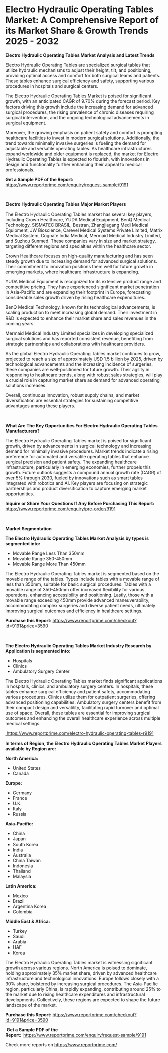 <p><h1>Electro Hydraulic Operating Tables Market: A Comprehensive Report of its Market Share & Growth Trends 2025 - 2032</h1></p><p><strong>Electro Hydraulic Operating Tables Market Analysis and Latest Trends</strong></p>
<p><p>Electro Hydraulic Operating Tables are specialized surgical tables that utilize hydraulic mechanisms to adjust their height, tilt, and positioning, providing optimal access and comfort for both surgical teams and patients. These tables enhance surgical efficiency and safety, supporting various procedures in hospitals and surgical centers.</p><p>The Electro Hydraulic Operating Tables Market is poised for significant growth, with an anticipated CAGR of 9.70% during the forecast period. Key factors driving this growth include the increasing demand for advanced surgical procedures, the rising prevalence of chronic diseases requiring surgical intervention, and the ongoing technological advancements in surgical equipment. </p><p>Moreover, the growing emphasis on patient safety and comfort is prompting healthcare facilities to invest in modern surgical solutions. Additionally, the trend towards minimally invasive surgeries is fueling the demand for adjustable and versatile operating tables. As healthcare infrastructures expand worldwide and older equipment is replaced, the market for Electro Hydraulic Operating Tables is expected to flourish, with innovations in design and functionality further enhancing their appeal to medical professionals.</p></p>
<p><strong>Get a Sample PDF of the Report:&nbsp;</strong> <a href="https://www.reportprime.com/enquiry/request-sample/9191?utm_campaign=3386&utm_medium=2&utm_source=Github&utm_content=ia&utm_term=20032025&utm_id=electro-hydraulic-operating-tables">https://www.reportprime.com/enquiry/request-sample/9191</a></p>
<p>&nbsp;</p>
<p><strong>Electro Hydraulic Operating Tables Major Market Players</strong></p>
<p><p>The Electro Hydraulic Operating Tables market has several key players, including Crown Healthcare, YUDA Medical Equipment, BenQ Medical Technology, SISMATEC BRASIL, Bestran, Zhangjiagang Medi Medical Equipment, JW Bioscience, Carevel Medical Systems Private Limited, Matrix Medical System, Cognate India Medical, Mermaid Medical Industry Limited, and Suzhou Sunmed. These companies vary in size and market strategy, targeting different regions and specialties within the healthcare sector.</p><p>Crown Healthcare focuses on high-quality manufacturing and has seen steady growth due to increasing demand for advanced surgical solutions. Their commitment to innovation positions them well for future growth in emerging markets, where healthcare infrastructure is expanding.</p><p>YUDA Medical Equipment is recognized for its extensive product range and competitive pricing. They have experienced significant market penetration in Asia-Pacific and are expanding their footprint in Europe, forecasting considerable sales growth driven by rising healthcare expenditures.</p><p>BenQ Medical Technology, known for its technological advancements, is scaling production to meet increasing global demand. Their investment in R&D is expected to enhance their market share and sales revenues in the coming years.</p><p>Mermaid Medical Industry Limited specializes in developing specialized surgical solutions and has reported consistent revenue, benefiting from strategic partnerships and collaborations with healthcare providers.</p><p>As the global Electro Hydraulic Operating Tables market continues to grow, projected to reach a size of approximately USD 1.5 billion by 2025, driven by technological advancements and the increasing incidence of surgeries, these companies are well-positioned for future growth. Their agility in responding to healthcare trends, along with robust sales strategies, will play a crucial role in capturing market share as demand for advanced operating solutions increases.</p><p>Overall, continuous innovation, robust supply chains, and market diversification are essential strategies for sustaining competitive advantages among these players.</p></p>
<p>&nbsp;</p>
<p><strong>What Are The Key Opportunities For Electro Hydraulic Operating Tables Manufacturers?</strong></p>
<p><p>The Electro Hydraulic Operating Tables market is poised for significant growth, driven by advancements in surgical technology and increasing demand for minimally invasive procedures. Market trends indicate a rising preference for automated and versatile operating tables that enhance surgical precision and patient safety. The expanding healthcare infrastructure, particularly in emerging economies, further propels this growth. Future outlook suggests a compound annual growth rate (CAGR) of over 5% through 2030, fueled by innovations such as smart tables integrated with robotics and AI. Key players are focusing on strategic partnerships and product diversification to capture emerging market opportunities.</p></p>
<p><strong>Inquire or Share Your Questions If Any Before Purchasing This Report:</strong> <a href="https://www.reportprime.com/enquiry/pre-order/9191?utm_campaign=3386&utm_medium=2&utm_source=Github&utm_content=ia&utm_term=20032025&utm_id=electro-hydraulic-operating-tables">https://www.reportprime.com/enquiry/pre-order/9191</a></p>
<p>&nbsp;</p>
<p><strong>Market Segmentation</strong></p>
<p><strong>The Electro Hydraulic Operating Tables Market Analysis by types is segmented into:</strong></p>
<p><ul><li>Movable Range Less Than 350mm</li><li>Movable Range 350-450mm</li><li>Movable Range More Than 450mm</li></ul></p>
<p><p>The Electro Hydraulic Operating Tables market is segmented based on the movable range of the tables. Types include tables with a movable range of less than 350mm, suitable for basic surgical procedures. Tables with a movable range of 350-450mm offer increased flexibility for various operations, enhancing accessibility and positioning. Lastly, those with a movable range exceeding 450mm provide advanced maneuverability, accommodating complex surgeries and diverse patient needs, ultimately improving surgical outcomes and efficiency in healthcare settings.</p></p>
<p><strong>Purchase this Report:&nbsp;</strong><a href="https://www.reportprime.com/checkout?id=9191&price=3590&utm_campaign=3386&utm_medium=2&utm_source=Github&utm_content=ia&utm_term=20032025&utm_id=electro-hydraulic-operating-tables">https://www.reportprime.com/checkout?id=9191&price=3590</a></p>
<p>&nbsp;</p>
<p><strong>The Electro Hydraulic Operating Tables Market Industry Research by Application is segmented into:</strong></p>
<p><ul><li>Hospitals</li><li>Clinics</li><li>Ambulatory Surgery Center</li></ul></p>
<p><p>The Electro Hydraulic Operating Tables market finds significant applications in hospitals, clinics, and ambulatory surgery centers. In hospitals, these tables enhance surgical efficiency and patient safety, accommodating various procedures. Clinics utilize them for outpatient surgeries, offering advanced positioning capabilities. Ambulatory surgery centers benefit from their compact design and versatility, facilitating rapid turnover and optimal use of space. Overall, these tables are essential for improving surgical outcomes and enhancing the overall healthcare experience across multiple medical settings.</p></p>
<p><a href="https://www.reportprime.com/electro-hydraulic-operating-tables-r9191?utm_campaign=3386&utm_medium=2&utm_source=Github&utm_content=ia&utm_term=20032025&utm_id=electro-hydraulic-operating-tables">&nbsp;https://www.reportprime.com/electro-hydraulic-operating-tables-r9191</a></p>
<p><strong>In terms of Region, the Electro Hydraulic Operating Tables Market Players available by Region are:</strong></p>
<p>
    <p> <strong> North America: </strong>
        <ul>
            <li>United States</li>
            <li>Canada</li>
        </ul>
        </p> 
    <p> <strong> Europe: </strong>
        <ul>
            <li>Germany</li>
            <li>France</li>
            <li>U.K.</li>
            <li>Italy</li>
            <li>Russia</li>
        </ul>
        </p> 
    <p> <strong> Asia-Pacific: </strong>
        <ul>
            <li>China</li>
            <li>Japan</li>
            <li>South Korea</li>
            <li>India</li>
            <li>Australia</li>
            <li>China Taiwan</li>
            <li>Indonesia</li>
            <li>Thailand</li>
            <li>Malaysia</li>
        </ul>
        </p> 
    <p> <strong> Latin America: </strong>
        <ul>
            <li>Mexico</li>
            <li>Brazil</li>
            <li>Argentina Korea</li>
            <li>Colombia</li>
        </ul>
        </p> 
    <p> <strong> Middle East & Africa: </strong>
        <ul>
            <li>Turkey</li>
            <li>Saudi</li>
            <li>Arabia</li>
            <li>UAE</li>
            <li>Korea</li>
        </ul>
    </p>
    </p>
<p><p>The Electro Hydraulic Operating Tables market is witnessing significant growth across various regions. North America is poised to dominate, holding approximately 35% market share, driven by advanced healthcare infrastructure and technological innovations. Europe follows closely with a 30% share, bolstered by increasing surgical procedures. The Asia-Pacific region, particularly China, is rapidly expanding, contributing around 25% to the market due to rising healthcare expenditures and infrastructural developments. Collectively, these regions are expected to shape the future landscape of the market.</p></p>
<p><strong>Purchase this Report: </strong><a href="https://www.reportprime.com/checkout?id=9191&price=3590&utm_campaign=3386&utm_medium=2&utm_source=Github&utm_content=ia&utm_term=20032025&utm_id=electro-hydraulic-operating-tables">https://www.reportprime.com/checkout?id=9191&price=3590</a></p>
<p>&nbsp;<strong>Get a Sample PDF of the Report:&nbsp;&nbsp;</strong><a href="https://www.reportprime.com/enquiry/request-sample/9191?utm_campaign=3386&utm_medium=2&utm_source=Github&utm_content=ia&utm_term=20032025&utm_id=electro-hydraulic-operating-tables">https://www.reportprime.com/enquiry/request-sample/9191</a></p>
<p><strong></strong></p>
<p>Check more reports on <a href="https://www.reportprime.com/?utm_campaign=3386&utm_medium=2&utm_source=Github&utm_content=ia&utm_term=20032025&utm_id=electro-hydraulic-operating-tables">https://www.reportprime.com/</a></p>